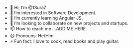 - 👋 Hi, I’m @1SuraZ
- 👀 I’m interested in Software Development.
- 🌱 I’m currently learning Angular JS.
- 💞️ I’m looking to collaborate on new projects and startups.
- 📫 How to reach me ...ADD ME HERE
- 😄 Pronouns: He/Him
- ⚡ Fun fact: I love to cook, read books and play guitar.

<!---
THIS is a ✨ special ✨ repository because its `README.md` (this file) appears on your GitHub profile.
You can click the Preview link to take a look at your changes.
--->
